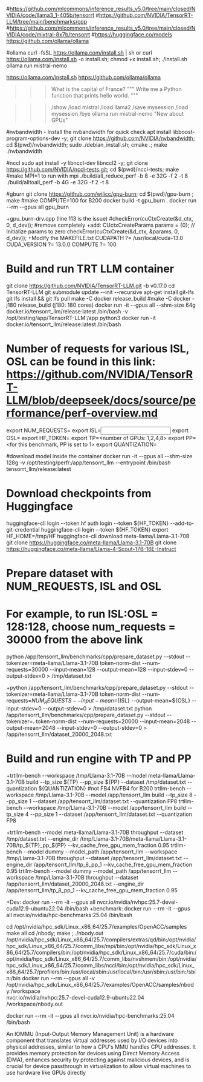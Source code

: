 #https://github.com/mlcommons/inference_results_v5.0/tree/main/closed/NVIDIA/code/llama3_1-405b/tensorrt
#https://github.com/NVIDIA/TensorRT-LLM/tree/main/benchmarks/cpp
#https://github.com/mlcommons/inference_results_v5.0/tree/main/closed/NVIDIA/code/mixtral-8x7b/tensorrt
#https://huggingface.co/models
https://github.com/ollama/ollama



#ollama
curl -fsSL https://ollama.com/install.sh | sh or curl https://ollama.com/install.sh -o install.sh; chmod +x install.sh; ./install.sh
ollama run mistral-nemo

https://ollama.com/install.sh
https://github.com/ollama/ollama

>>> What is the capital of France?
>>> """
Write me a Python function that
prints hello world.
"""

>>> /show
>>> /load mistral
>>> /load llama2
>>> /save mysession
>>> /load mysession
>>> /bye
ollama run mistral-nemo "New about GPUs"


#nvbandwidth - Install the nvbandwidth for quick check
apt install libboost-program-options-dev -y; git clone https://github.com/NVIDIA/nvbandwidth; cd $(pwd)/nvbandwidth; sudo ./debian_install.sh; cmake .; make
./nvbandwidth

#nccl
sudo apt install -y libnccl-dev libnccl2 -y; git clone https://github.com/NVIDIA/nccl-tests.git; cd $(pwd)/nccl-tests; make #make MPI=1 to run with mpi
./build/all_reduce_perf -b 8 -e 32G -f 2 -t 8
./build/alltoall_perf -b 4G -e 32G -f 2 -t 8



#gburn
git clone https://github.com/wilicc/gpu-burn; cd $(pwd)/gpu-burn ; make #make COMPUTE=100 for B200
docker build -t gpu_burn .
docker run --rm --gpus all gpu_burn

+gpu_burn-drv.cpp (line 113 is the issue)
        #checkError(cuCtxCreate(&d_ctx, 0, d_dev)); #remove completely
+add: 
        CUctxCreateParams params = {0}; // Initialize params to zero
        checkError(cuCtxCreate(&d_ctx, &params, 0, d_dev));
+Modify the MAKEFILE.txt
CUDAPATH ?= /usr/local/cuda-13.0
CUDA_VERSION ?= 13.0.0
COMPUTE ?= 100


# Build and run TRT LLM container
git clone https://github.com/NVIDIA/TensorRT-LLM.git -b v0.17.0
cd TensorRT-LLM
git submodule update --init --recursive
apt-get install git-lfs
git lfs install && git lfs pull
make -C docker release_build #make -C docker -j180 release_build (j180: 180 cores)
docker run -it --gpus all --shm-size 64g docker.io/tensorrt_llm/release:latest /bin/bash
-v /opt/testing/app/TensorRT-LLM:/app python3
docker run -it docker.io/tensorrt_llm/release:latest /bin/bash
# Number of requests for various ISL, OSL can be found in this link: https://github.com/NVIDIA/TensorRT-LLM/blob/deepseek/docs/source/performance/perf-overview.md
export NUM_REQUESTS=<number of requests>
export ISL=<input sequence length>
export OSL=<output sequence length>
export HF_TOKEN=<your huggingface token>
export TP=<number of GPUs: 1,2,4,8>
export PP=<for this benchmark, PP is set to 1>
export QUANTIZATION=<NVFP4 for FP4 and NVFP8 for FP8>

#download model inside the container
docker run -it --gpus all --shm-size 128g -v  /opt/testing/perf/:/app/tensorrt_llm --entrypoint /bin/bash tensorrt_llm/release:latest

# Download checkpoints from Huggingface
huggingface-cli login --token hf auth login --token ${HF_TOKEN} --add-to-git-credential
huggingface-cli login --token ${HF_TOKEN}
export HF_HOME=/tmp/HF
huggingface-cli download meta-llama/Llama-3.1-70B
git clone https://huggingface.co/meta-llama/Llama-3.1-70B
git clone https://huggingface.co/meta-llama/Llama-4-Scout-17B-16E-Instruct


# Prepare dataset with NUM_REQUESTS, ISL and OSL
# For example, to run ISL:OSL = 128:128, choose num_requests = 30000 from the above link
python /app/tensorrt_llm/benchmarks/cpp/prepare_dataset.py --stdout --tokenizer=meta-llama/Llama-3.1-70B token-norm-dist --num-requests=30000 --input-mean=128 --output-mean=128 --input-stdev=0 --output-stdev=0 > /tmp/dataset.txt

+python /app/tensorrt_llm/benchmarks/cpp/prepare_dataset.py --stdout --tokenizer=meta-llama/Llama-3.1-70B token-norm-dist --num-requests=${NUM_REQUESTS} --input-mean=${ISL} --output-mean=${OSL} --input-stdev=0 --output-stdev=0 > /tmp/dataset.txt
python /app/tensorrt_llm/benchmarks/cpp/prepare_dataset.py --stdout --tokenizer=. token-norm-dist --num-requests=20000 --input-mean=2048 --output-mean=2048 --input-stdev=0 --output-stdev=0 > /app/tensorrt_llm/dataset_20000_2048.txt



# Build and run engine with TP and PP
+trtllm-bench --workspace /tmp/Llama-3.1-70B --model meta-llama/Llama-3.1-70B build --tp_size ${TP} --pp_size ${PP} --dataset /tmp/dataset.txt --quantization ${QUANTIZATION} #not FB4 NVFB4 for B200
trtllm-bench --workspace /tmp/Llama-3.1-70B --model /app/tensorrt_llm build --tp_size 8 --pp_size 1 --dataset /app/tensorrt_llm/dataset.txt --quantization FP8
trtllm-bench --workspace /tmp/Llama-3.1-70B --model /app/tensorrt_llm build --tp_size 4 --pp_size 1 --dataset /app/tensorrt_llm/dataset.txt --quantization FP8

+trtllm-bench --model meta-llama/Llama-3.1-70B throughput --dataset /tmp/dataset.txt --engine_dir /tmp/Llama-3.1-70B/meta-llama/Llama-3.1-70B/tp_${TP}_pp_${PP} --kv_cache_free_gpu_mem_fraction 0.95
trtllm-bench --model dummy  --model_path /app/tensorrt_llm   --workspace /tmp/Llama-3.1-70B   throughput   --dataset /app/tensorrt_llm/dataset.txt   --engine_dir /app/tensorrt_llm/tp_8_pp_1   --kv_cache_free_gpu_mem_fraction 0.95
trtllm-bench --model dummy  --model_path /app/tensorrt_llm   --workspace /tmp/Llama-3.1-70B   throughput   --dataset /app/tensorrt_llm/dataset_20000_2048.txt   --engine_dir /app/tensorrt_llm/tp_8_pp_1   --kv_cache_free_gpu_mem_fraction 0.95


+Dev: docker run --rm -it --gpus all nvcr.io/nvidia/nvhpc:25.7-devel-cuda12.9-ubuntu22.04 /bin/bash
+benchmark: docker run --rm -it --gpus all nvcr.io/nvidia/hpc-benchmarks:25.04  /bin/bash

cd /opt/nvidia/hpc_sdk/Linux_x86_64/25.7/examples/OpenACC/samples
make all 
cd /nbody; make ; ./nbody.out
/opt/nvidia/hpc_sdk/Linux_x86_64/25.7/compilers/extras/qd/bin:/opt/nvidia/hpc_sdk/Linux_x86_64/25.7/comm_libs/mpi/bin:/opt/nvidia/hpc_sdk/Linux_x86_64/25.7/compilers/bin:/opt/nvidia/hpc_sdk/Linux_x86_64/25.7/cuda/bin:/opt/nvidia/hpc_sdk/Linux_x86_64/25.7/comm_libs/nvshmem/bin:/opt/nvidia/hpc_sdk/Linux_x86_64/25.7/comm_libs/nccl/bin:/opt/nvidia/hpc_sdk/Linux_x86_64/25.7/profilers/bin:/usr/local/sbin:/usr/local/bin:/usr/sbin:/usr/bin:/sbin:/bin
docker run --rm --gpus all -v /opt/nvidia/hpc_sdk/Linux_x86_64/25.7/examples/OpenACC/samples/nbody:/workspace \
    nvcr.io/nvidia/nvhpc:25.7-devel-cuda12.9-ubuntu22.04 /workspace/nbody.out

docker run --rm -it --gpus all nvcr.io/nvidia/hpc-benchmarks:25.04  /bin/bash


An IOMMU (Input-Output Memory Management Unit) is a hardware component that translates virtual addresses used by I/O devices into physical addresses, similar to how a CPU's MMU handles CPU addresses. It provides memory protection for devices using Direct Memory Access (DMA), 
enhances security by protecting against malicious devices, and is crucial for device passthrough in virtualization to allow virtual machines to use hardware like GPUs directly
